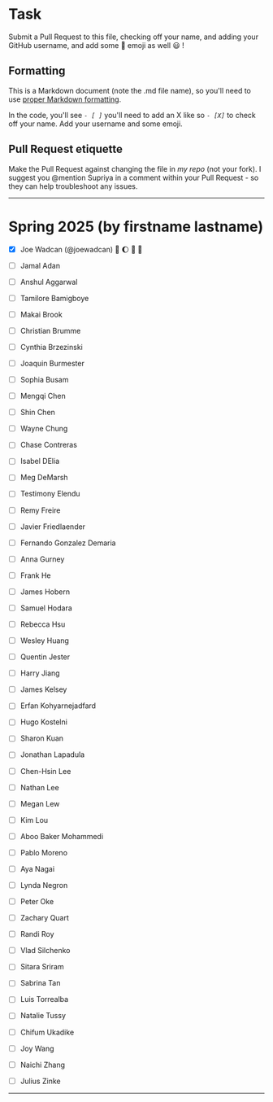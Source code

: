 # Task
Submit a Pull Request to this file, checking off your name, and adding your GitHub username, and add some :rocket: emoji as well :smiley: ! 

## Formatting
This is a Markdown document (note the .md file name), so you'll need to use [proper Markdown formatting](https://help.github.com/articles/basic-writing-and-formatting-syntax/#task-lists). 

In the code, you'll see *`- [ ]`* you'll need to add an X like so *`- [X]`* to check off your name. Add your username and some emoji.

## Pull Request etiquette
Make the Pull Request against changing the file in _my repo_ (not your fork). I suggest you @mention Supriya  in a comment within your Pull Request - so they can help troubleshoot any issues.  

------------

# Spring 2025 (by firstname lastname)

- [x] Joe Wadcan (@joewadcan) 🚀 🌔 🎉 🤑
      
- [ ] Jamal Adan
      
- [ ] Anshul Aggarwal

- [ ] Tamilore Bamigboye

- [ ] Makai Brook

- [ ] Christian Brumme

- [ ] Cynthia Brzezinski

- [ ] Joaquin Burmester

- [ ] Sophia Busam

- [ ] Mengqi Chen

- [ ] Shin Chen

- [ ] Wayne Chung

- [ ] Chase Contreras

- [ ] Isabel DElia

- [ ] Meg DeMarsh

- [ ] Testimony Elendu

- [ ] Remy Freire

- [ ] Javier Friedlaender

- [ ] Fernando Gonzalez Demaria

- [ ] Anna Gurney

- [ ] Frank He

- [ ] James Hobern

- [ ] Samuel Hodara

- [ ] Rebecca Hsu

- [ ] Wesley Huang

- [ ] Quentin Jester

- [ ] Harry Jiang

- [ ] James Kelsey

- [ ] Erfan Kohyarnejadfard

- [ ] Hugo Kostelni

- [ ] Sharon Kuan

- [ ] Jonathan Lapadula

- [ ] Chen-Hsin Lee

- [ ] Nathan Lee

- [ ] Megan Lew

- [ ] Kim Lou

- [ ] Aboo Baker Mohammedi

- [ ] Pablo Moreno

- [ ] Aya Nagai

- [ ] Lynda Negron

- [ ] Peter Oke

- [ ] Zachary Quart

- [ ] Randi Roy

- [ ] Vlad Silchenko

- [ ] Sitara Sriram

- [ ] Sabrina Tan

- [ ] Luis Torrealba

- [ ] Natalie Tussy

- [ ] Chifum Ukadike

- [ ] Joy Wang

- [ ] Naichi Zhang

- [ ] Julius Zinke

-----------------



